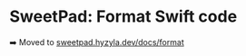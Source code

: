 # SweetPad: Format Swift code

➡️ Moved to [sweetpad.hyzyla.dev/docs/format](https://sweetpad.hyzyla.dev/docs/format)
